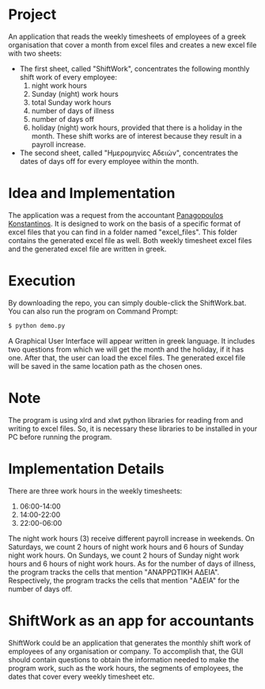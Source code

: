 # Project
An application that reads the weekly timesheets of employees of a greek organisation that cover a month from excel files and creates a new excel file with two sheets: 
- The first sheet, called "ShiftWork", concentrates the following monthly shift work of every employee:
    1) night work hours
    2) Sunday (night) work hours
    3) total Sunday work hours
    4) number of days of illness
    5) number of days off
    6) holiday (night) work hours, provided that there is a holiday in the month.
  These shift works are of interest because they result in a payroll increase. 
- The second sheet, called "Ημερομηνίες Αδειών", concentrates the dates of days off for every employee within the month.

# Idea and Implementation
The application was a request from the accountant [Panagopoulos Konstantinos](https://taxinfo.gr). It is designed to work on the basis of a specific format of excel files that you can find in a folder named "excel_files". This folder contains the generated excel file as well. Both weekly timesheet excel files and the generated excel file are written in greek.

# Execution
By downloading the repo, you can simply double-click the ShiftWork.bat.
You can also run the program on Command Prompt:
```sh
$ python demo.py
```
A Graphical User Interface will appear written in greek language. It includes two questions from which we will get the month and the holiday, if it has one. After that, the user can load the excel files. The generated excel file will be saved in the same location path as the chosen ones.

# Note
The program is using xlrd and xlwt python libraries for reading from and writing to excel files. So, it is necessary these libraries to be installed in your PC before running the program.

# Implementation Details
There are three work hours in the weekly timesheets:
1) 06:00-14:00
2) 14:00-22:00
3) 22:00-06:00

The night work hours (3) receive different payroll increase in weekends. On Saturdays, we count 2 hours of night work hours and 6 hours of Sunday night work hours. On Sundays, we count 2 hours of Sunday night work hours and 6 hours of night work hours.
As for the number of days of illness, the program tracks the cells that mention "ΑΝΑΡΡΩΤΙΚΗ ΑΔΕΙΑ". Respectively, the program tracks the cells that mention "ΑΔΕΙΑ" for the number of days off.

# ShiftWork as an app for accountants
ShiftWork could be an application that generates the monthly shift work of employees of any organisation or company. To accomplish that, the GUI should contain questions to obtain the information needed to make the program work, such as the work hours, the segments of employees, the dates that cover every weekly timesheet etc.
